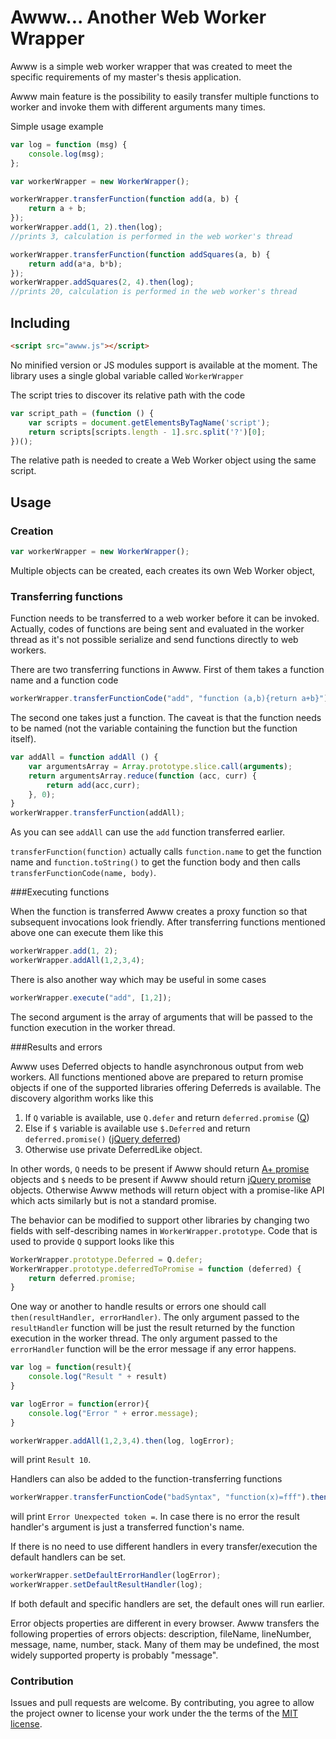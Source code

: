 # Awww... Another Web Worker Wrapper 

Awww is a simple web worker wrapper that was created to meet the specific requirements of my master's thesis application. 

Awww main feature is the possibility to easily transfer multiple functions to worker and invoke them with different arguments many times. 

Simple usage example

```javascript
var log = function (msg) {
    console.log(msg);
};

var workerWrapper = new WorkerWrapper();

workerWrapper.transferFunction(function add(a, b) {
    return a + b;
});
workerWrapper.add(1, 2).then(log);  
//prints 3, calculation is performed in the web worker's thread

workerWrapper.transferFunction(function addSquares(a, b) {
    return add(a*a, b*b);
});
workerWrapper.addSquares(2, 4).then(log); 
//prints 20, calculation is performed in the web worker's thread
````

## Including 
````html
<script src="awww.js"></script>
````
No minified version or JS modules support is available at the moment. The library uses a single global variable called `WorkerWrapper`

The script tries to discover its relative path with the code

````javascript
var script_path = (function () {
    var scripts = document.getElementsByTagName('script');
    return scripts[scripts.length - 1].src.split('?')[0];
})();
````
The relative path is needed to create a Web Worker object using the same script. 

## Usage

### Creation
````javascript
var workerWrapper = new WorkerWrapper();
````
Multiple objects can be created, each creates its own Web Worker object,

### Transferring functions

Function needs to be transferred to a web worker before it can be invoked. Actually, codes of functions are being sent and evaluated in the worker thread as it's not possible serialize and send functions directly to web workers.

There are two transferring functions in Awww. First of them takes a function name and a function code
````javascript
workerWrapper.transferFunctionCode("add", "function (a,b){return a+b}");
````

The second one takes just a function. The caveat is that the function needs to be named (not the variable containing the function but the function itself). 

````javascript
var addAll = function addAll () {
    var argumentsArray = Array.prototype.slice.call(arguments);
    return argumentsArray.reduce(function (acc, curr) {
        return add(acc,curr);
    }, 0);
}
workerWrapper.transferFunction(addAll);
````
As you can see `addAll` can use the `add` function transferred earlier. 

`transferFunction(function)` actually calls `function.name` to get the function name and `function.toString()` to get the function body and then calls `transferFunctionCode(name, body)`. 

###Executing functions

When the function is transferred Awww creates a proxy function so that subsequent invocations look friendly. After transferring functions mentioned above one can execute them like this

````javascript
workerWrapper.add(1, 2);
workerWrapper.addAll(1,2,3,4);
````

There is also another way which may be useful in some cases 
````javascript
workerWrapper.execute("add", [1,2]);
````
The second argument is the array of arguments that will be passed to the function execution in the worker thread. 


###Results and errors

Awww uses Deferred objects to handle asynchronous output from web workers. All functions mentioned above are prepared to return promise objects if one of the supported libraries offering Deferreds is available. The discovery algorithm works like this

1. If `Q` variable is available, use `Q.defer` and return `deferred.promise` ([Q](https://github.com/kriskowal/q)) 
2. Else if `$` variable is available use `$.Deferred` and return `deferred.promise()` ([jQuery deferred](http://api.jquery.com/category/deferred-object/))
3. Otherwise use private DeferredLike object. 


In other words, `Q` needs to be present if Awww should return [A+ promise](https://promisesaplus.com/) objects and `$` needs to be present if Awww should return [jQuery promise](http://api.jquery.com/promise/) objects. Otherwise Awww methods will return object with a promise-like API which acts similarly but is not a standard promise. 

The behavior can be modified to support other libraries by changing two fields with self-describing names in `WorkerWrapper.prototype`. Code that is used to provide `Q` support looks like this
````javascript
WorkerWrapper.prototype.Deferred = Q.defer;
WorkerWrapper.prototype.deferredToPromise = function (deferred) {
    return deferred.promise;
}
````

One way or another to handle results or errors one should call `then(resultHandler, errorHandler)`. The only argument passed to the `resultHandler` function will be just the result returned by the function execution in the worker thread. The only argument passed to the `errorHandler` function will be the error message if any error happens. 

````javascript
var log = function(result){
    console.log("Result " + result)
}

var logError = function(error){
    console.log("Error " + error.message);
}

workerWrapper.addAll(1,2,3,4).then(log, logError);
````
will print `Result 10`. 

Handlers can also be added to the function-transferring functions

````javascript
workerWrapper.transferFunctionCode("badSyntax", "function(x)=fff").then(log, logError);
````
will print `Error Unexpected token =`. In case there is no error the result handler's argument is just a transferred function's name. 

If there is no need to use different handlers in every transfer/execution the default handlers can be set.
````javascript
workerWrapper.setDefaultErrorHandler(logError);
workerWrapper.setDefaultResultHandler(log);
````

If both default and specific handlers are set, the default ones will run earlier. 

Error objects properties are different in every browser. Awww transfers the following properties of errors objects: description, fileName, lineNumber, message, name, number, stack. Many of them may be undefined, the most widely supported property is probably "message". 


### Contribution
Issues and pull requests are welcome. By contributing, you agree to allow the project owner to license your work under the the terms of the [MIT license](LICENSE.txt). 
